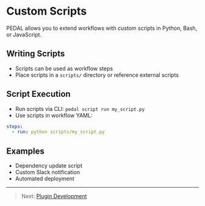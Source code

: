 # Custom Scripts

PEDAL allows you to extend workflows with custom scripts in Python, Bash, or JavaScript.

## Writing Scripts
- Scripts can be used as workflow steps
- Place scripts in a `scripts/` directory or reference external scripts

## Script Execution
- Run scripts via CLI: `pedal script run my_script.py`
- Use scripts in workflow YAML:
```yaml
steps:
  - run: python scripts/my_script.py
```

## Examples
- Dependency update script
- Custom Slack notification
- Automated deployment

---

> Next: [Plugin Development](plugins.md) 